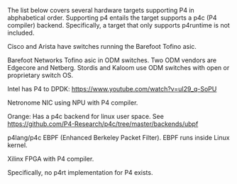 The list below covers several hardware targets supporting P4 in abphabetical order.  Supporting p4 entails the target supports a p4c (P4 compiler) backend.  Specifically, a target that only supports p4runtime is not included.

Cisco and Arista have switches running the Barefoot Tofino asic.

Barefoot Networks Tofino asic in ODM switches.  Two ODM vendors are Edgecore and Netberg.  Stordis and Kaloom use ODM switches with open or proprietary switch OS. 

Intel has P4 to DPDK: https://www.youtube.com/watch?v=uI29_q-SoPU

Netronome NIC using NPU with P4 compiler.

Orange: Has a p4c backend for linux user space.  See https://github.com/P4-Research/p4c/tree/master/backends/ubpf

p4lang/p4c EBPF (Enhanced Berkeley Packet Filter).  EBPF runs inside Linux kernel.

Xilinx FPGA with P4 compiler.



Specifically, no p4rt implementation for P4 exists.
 
